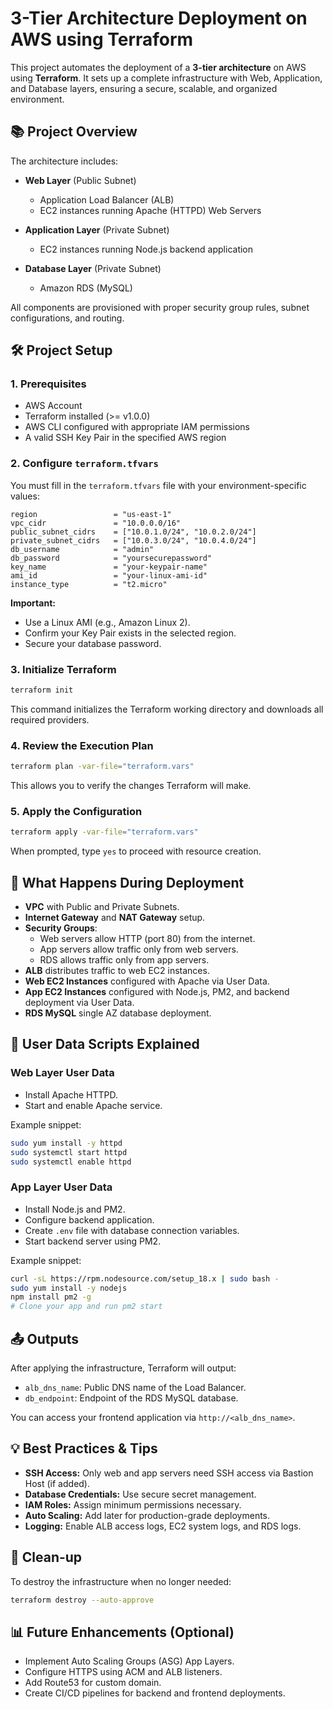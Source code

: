 # 3-Tier Architecture Deployment on AWS using Terraform

This project automates the deployment of a **3-tier architecture** on AWS using **Terraform**. It sets up a complete infrastructure with Web, Application, and Database layers, ensuring a secure, scalable, and organized environment.


## 📚 Project Overview

The architecture includes:

- **Web Layer** (Public Subnet)
  - Application Load Balancer (ALB)
  - EC2 instances running Apache (HTTPD) Web Servers

- **Application Layer** (Private Subnet)
  - EC2 instances running Node.js backend application

- **Database Layer** (Private Subnet)
  - Amazon RDS (MySQL)

All components are provisioned with proper security group rules, subnet configurations, and routing.



## 🛠️ Project Setup

### 1. Prerequisites

- AWS Account
- Terraform installed (>= v1.0.0)
- AWS CLI configured with appropriate IAM permissions
- A valid SSH Key Pair in the specified AWS region



### 2. Configure `terraform.tfvars`

You must fill in the `terraform.tfvars` file with your environment-specific values:

```hcl
region                 = "us-east-1"
vpc_cidr               = "10.0.0.0/16"
public_subnet_cidrs    = ["10.0.1.0/24", "10.0.2.0/24"]
private_subnet_cidrs   = ["10.0.3.0/24", "10.0.4.0/24"]
db_username            = "admin"
db_password            = "yoursecurepassword"
key_name               = "your-keypair-name"
ami_id                 = "your-linux-ami-id"
instance_type          = "t2.micro"
```

**Important:**
- Use a Linux AMI (e.g., Amazon Linux 2).
- Confirm your Key Pair exists in the selected region.
- Secure your database password.



### 3. Initialize Terraform

```bash
terraform init
```
This command initializes the Terraform working directory and downloads all required providers.



### 4. Review the Execution Plan

```bash
terraform plan -var-file="terraform.vars"
```
This allows you to verify the changes Terraform will make.



### 5. Apply the Configuration

```bash
terraform apply -var-file="terraform.vars"
```
When prompted, type `yes` to proceed with resource creation.



## 🚀 What Happens During Deployment

- **VPC** with Public and Private Subnets.
- **Internet Gateway** and **NAT Gateway** setup.
- **Security Groups**:
  - Web servers allow HTTP (port 80) from the internet.
  - App servers allow traffic only from web servers.
  - RDS allows traffic only from app servers.
- **ALB** distributes traffic to web EC2 instances.
- **Web EC2 Instances** configured with Apache via User Data.
- **App EC2 Instances** configured with Node.js, PM2, and backend deployment via User Data.
- **RDS MySQL** single AZ database deployment.

## 📝 User Data Scripts Explained

### Web Layer User Data
- Install Apache HTTPD.
- Start and enable Apache service.

Example snippet:
```bash
sudo yum install -y httpd
sudo systemctl start httpd
sudo systemctl enable httpd
```

### App Layer User Data
- Install Node.js and PM2.
- Configure backend application.
- Create `.env` file with database connection variables.
- Start backend server using PM2.

Example snippet:
```bash
curl -sL https://rpm.nodesource.com/setup_18.x | sudo bash -
sudo yum install -y nodejs
npm install pm2 -g
# Clone your app and run pm2 start
```
## 📤 Outputs

After applying the infrastructure, Terraform will output:

- `alb_dns_name`: Public DNS name of the Load Balancer.
- `db_endpoint`: Endpoint of the RDS MySQL database.

You can access your frontend application via `http://<alb_dns_name>`.


## 💡 Best Practices & Tips

- **SSH Access:** Only web and app servers need SSH access via Bastion Host (if added).
- **Database Credentials:** Use secure secret management.
- **IAM Roles:** Assign minimum permissions necessary.
- **Auto Scaling:** Add later for production-grade deployments.
- **Logging:** Enable ALB access logs, EC2 system logs, and RDS logs.

## 🔄 Clean-up

To destroy the infrastructure when no longer needed:

```bash
terraform destroy --auto-approve
```


## 📊 Future Enhancements (Optional)

- Implement Auto Scaling Groups (ASG) App Layers.
- Configure HTTPS using ACM and ALB listeners.
- Add Route53 for custom domain.
- Create CI/CD pipelines for backend and frontend deployments.

